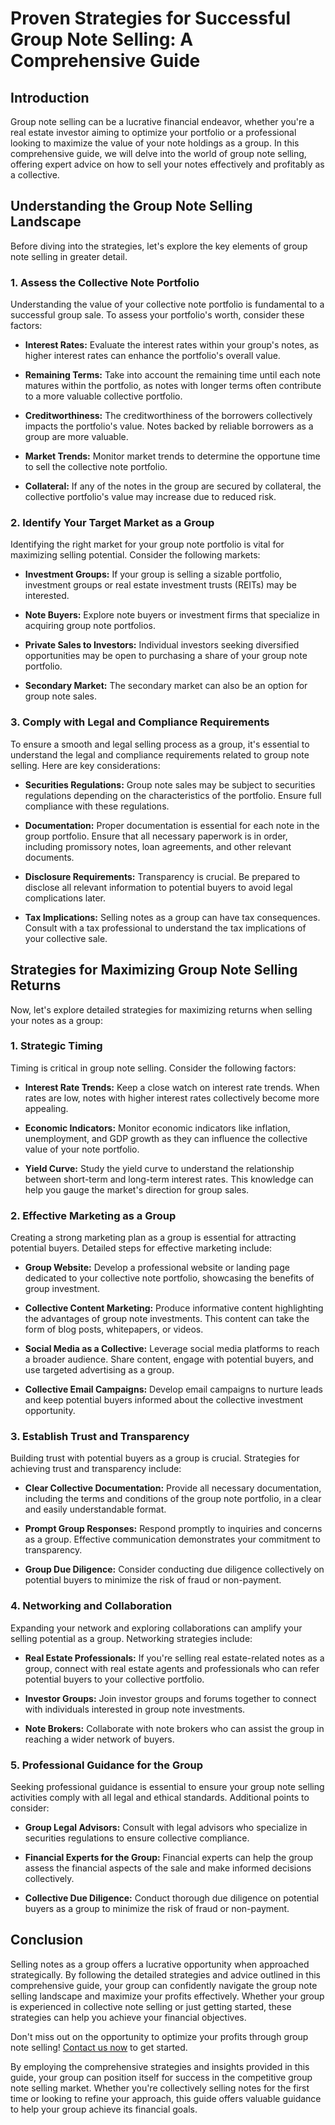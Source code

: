 # Proven Strategies for Successful Group Note Selling: A Comprehensive Guide

## Introduction

Group note selling can be a lucrative financial endeavor, whether you're a real estate investor aiming to optimize your portfolio or a professional looking to maximize the value of your note holdings as a group. In this comprehensive guide, we will delve into the world of group note selling, offering expert advice on how to sell your notes effectively and profitably as a collective.

## Understanding the Group Note Selling Landscape

Before diving into the strategies, let's explore the key elements of group note selling in greater detail.

### 1. Assess the Collective Note Portfolio

Understanding the value of your collective note portfolio is fundamental to a successful group sale. To assess your portfolio's worth, consider these factors:

- **Interest Rates:** Evaluate the interest rates within your group's notes, as higher interest rates can enhance the portfolio's overall value.

- **Remaining Terms:** Take into account the remaining time until each note matures within the portfolio, as notes with longer terms often contribute to a more valuable collective portfolio.

- **Creditworthiness:** The creditworthiness of the borrowers collectively impacts the portfolio's value. Notes backed by reliable borrowers as a group are more valuable.

- **Market Trends:** Monitor market trends to determine the opportune time to sell the collective note portfolio.

- **Collateral:** If any of the notes in the group are secured by collateral, the collective portfolio's value may increase due to reduced risk.

### 2. Identify Your Target Market as a Group

Identifying the right market for your group note portfolio is vital for maximizing selling potential. Consider the following markets:

- **Investment Groups:** If your group is selling a sizable portfolio, investment groups or real estate investment trusts (REITs) may be interested.

- **Note Buyers:** Explore note buyers or investment firms that specialize in acquiring group note portfolios.

- **Private Sales to Investors:** Individual investors seeking diversified opportunities may be open to purchasing a share of your group note portfolio.

- **Secondary Market:** The secondary market can also be an option for group note sales.

### 3. Comply with Legal and Compliance Requirements

To ensure a smooth and legal selling process as a group, it's essential to understand the legal and compliance requirements related to group note selling. Here are key considerations:

- **Securities Regulations:** Group note sales may be subject to securities regulations depending on the characteristics of the portfolio. Ensure full compliance with these regulations.

- **Documentation:** Proper documentation is essential for each note in the group portfolio. Ensure that all necessary paperwork is in order, including promissory notes, loan agreements, and other relevant documents.

- **Disclosure Requirements:** Transparency is crucial. Be prepared to disclose all relevant information to potential buyers to avoid legal complications later.

- **Tax Implications:** Selling notes as a group can have tax consequences. Consult with a tax professional to understand the tax implications of your collective sale.

## Strategies for Maximizing Group Note Selling Returns

Now, let's explore detailed strategies for maximizing returns when selling your notes as a group:

### 1. Strategic Timing

Timing is critical in group note selling. Consider the following factors:

- **Interest Rate Trends:** Keep a close watch on interest rate trends. When rates are low, notes with higher interest rates collectively become more appealing.

- **Economic Indicators:** Monitor economic indicators like inflation, unemployment, and GDP growth as they can influence the collective value of your note portfolio.

- **Yield Curve:** Study the yield curve to understand the relationship between short-term and long-term interest rates. This knowledge can help you gauge the market's direction for group sales.

### 2. Effective Marketing as a Group

Creating a strong marketing plan as a group is essential for attracting potential buyers. Detailed steps for effective marketing include:

- **Group Website:** Develop a professional website or landing page dedicated to your collective note portfolio, showcasing the benefits of group investment.

- **Collective Content Marketing:** Produce informative content highlighting the advantages of group note investments. This content can take the form of blog posts, whitepapers, or videos.

- **Social Media as a Collective:** Leverage social media platforms to reach a broader audience. Share content, engage with potential buyers, and use targeted advertising as a group.

- **Collective Email Campaigns:** Develop email campaigns to nurture leads and keep potential buyers informed about the collective investment opportunity.

### 3. Establish Trust and Transparency

Building trust with potential buyers as a group is crucial. Strategies for achieving trust and transparency include:

- **Clear Collective Documentation:** Provide all necessary documentation, including the terms and conditions of the group note portfolio, in a clear and easily understandable format.

- **Prompt Group Responses:** Respond promptly to inquiries and concerns as a group. Effective communication demonstrates your commitment to transparency.

- **Group Due Diligence:** Consider conducting due diligence collectively on potential buyers to minimize the risk of fraud or non-payment.

### 4. Networking and Collaboration

Expanding your network and exploring collaborations can amplify your selling potential as a group. Networking strategies include:

- **Real Estate Professionals:** If you're selling real estate-related notes as a group, connect with real estate agents and professionals who can refer potential buyers to your collective portfolio.

- **Investor Groups:** Join investor groups and forums together to connect with individuals interested in group note investments.

- **Note Brokers:** Collaborate with note brokers who can assist the group in reaching a wider network of buyers.

### 5. Professional Guidance for the Group

Seeking professional guidance is essential to ensure your group note selling activities comply with all legal and ethical standards. Additional points to consider:

- **Group Legal Advisors:** Consult with legal advisors who specialize in securities regulations to ensure collective compliance.

- **Financial Experts for the Group:** Financial experts can help the group assess the financial aspects of the sale and make informed decisions collectively.

- **Collective Due Diligence:** Conduct thorough due diligence on potential buyers as a group to minimize the risk of fraud or non-payment.

## Conclusion

Selling notes as a group offers a lucrative opportunity when approached strategically. By following the detailed strategies and advice outlined in this comprehensive guide, your group can confidently navigate the group note selling landscape and maximize your profits effectively. Whether your group is experienced in collective note selling or just getting started, these strategies can help you achieve your financial objectives.

Don't miss out on the opportunity to optimize your profits through group note selling! [Contact us now](https://www.yourgroupnotesellingwebsite.com/contact) to get started.

By employing the comprehensive strategies and insights provided in this guide, your group can position itself for success in the competitive group note selling market. Whether you're collectively selling notes for the first time or looking to refine your approach, this guide offers valuable guidance to help your group achieve its financial goals.